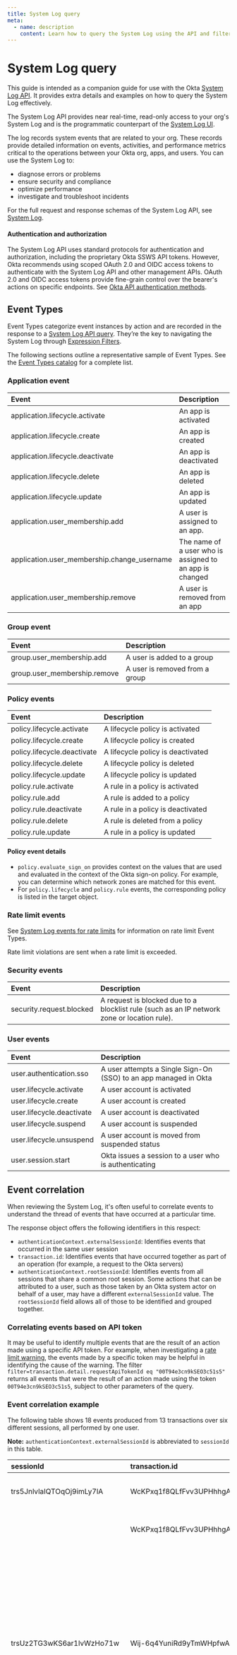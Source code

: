 ```yaml
---
title: System Log query
meta:
  - name: description
    content: Learn how to query the System Log using the API and filters.
---
```


# System Log query

This guide is intended as a companion guide for use with the Okta [System Log API](https://developer.okta.com/docs/api/openapi/okta-management/management/tag/SystemLog/). It provides extra details and examples on how to query the System Log effectively.

The System Log API provides near real-time, read-only access to your org's System Log and is the programmatic counterpart of the [System Log UI](https://help.okta.com/okta_help.htm?type=oie&id=ext_Reports_SysLog).

The log records system events that are related to your org. These records provide detailed information on events, activities, and performance metrics critical to the operations between your Okta org, apps, and users. You can use the System Log to:

* diagnose errors or problems
* ensure security and compliance
* optimize performance
* investigate and troubleshoot incidents

For the full request and response schemas of the System Log API, see [System Log](https://developer.okta.com/docs/api/openapi/okta-management/management/tag/SystemLog/#tag/SystemLog).

#### Authentication and authorization

The System Log API uses standard protocols for authentication and authorization, including the proprietary Okta SSWS API tokens. However, Okta recommends using scoped OAuth 2.0 and OIDC access tokens to authenticate with the System Log API and other management APIs. OAuth 2.0 and OIDC access tokens provide fine-grain control over the bearer's actions on specific endpoints. See [Okta API authentication methods](https://developer.okta.com/docs/api/openapi/okta-oauth/guides/overview/).

## Event Types

Event Types categorize event instances by action and are recorded in the response to a [System Log API query](https://developer.okta.com/docs/api/openapi/okta-management/management/tag/SystemLog/#tag/SystemLog/operation/listLogEvents). They’re the key to navigating the System Log through [Expression Filters](#expression-filter).

The following sections outline a representative sample of Event Types. See the [Event Types catalog](/docs/reference/api/event-types/#catalog) for a complete list.

### Application event

| Event                                          | Description                                                |
| :--------------------------------------------- | :--------------------------------------------------------- |
| application.lifecycle.activate                 | An app is activated                              |
| application.lifecycle.create                   | An app is created                                |
| application.lifecycle.deactivate               | An app is deactivated                            |
| application.lifecycle.delete                   | An app is deleted                                |
| application.lifecycle.update                   | An app is updated                                |
| application.user_membership.add                | A user is assigned to an app.                    |
| application.user_membership.change_username    | The name of a user who is assigned to an app is changed |
| application.user_membership.remove             | A user is removed from an app                    |

### Group event

| Event                          | Description                      |
| :----------------------------- | :------------------------------- |
| group.user_membership.add      | A user is added to a group     |
| group.user_membership.remove   | A user is removed from a group |

### Policy events

| Event                         | Description                         |
| :---------------------------- | :---------------------------------- |
| policy.lifecycle.activate     | A lifecycle policy is activated   |
| policy.lifecycle.create       | A lifecycle policy is created     |
| policy.lifecycle.deactivate   | A lifecycle policy is deactivated |
| policy.lifecycle.delete       | A lifecycle policy is deleted     |
| policy.lifecycle.update       | A lifecycle policy is updated     |
| policy.rule.activate          | A rule in a policy is activated   |
| policy.rule.add               | A rule is added to a policy       |
| policy.rule.deactivate        | A rule in a policy is deactivated |
| policy.rule.delete            | A rule is deleted from a policy   |
| policy.rule.update            | A rule in a policy is updated     |

#### Policy event details

* `policy.evaluate_sign_on` provides context on the values that are used and evaluated in the context of the Okta sign-on policy. For example, you can determine which network zones are matched for this event.
* For `policy.lifecycle` and `policy.rule` events, the corresponding policy is listed in the target object.

### Rate limit events

See [System Log events for rate limits](/docs/reference/rl-system-log-events/) for information on rate limit Event Types.

Rate limit violations are sent when a rate limit is exceeded.

### Security events

| Event                    | Description                                                                                   |
| :-------------------     | :----------------------------------                                                           |
| security.request.blocked | A request is blocked due to a blocklist rule (such as an IP network zone or location rule). |

### User events

| Event                       | Description                                               |
| :-------------------------- | :-------------------------------------------------------- |
| user.authentication.sso     | A user attempts a Single Sign-On (SSO) to an app managed in Okta |
| user.lifecycle.activate     | A user account is activated                             |
| user.lifecycle.create       | A user account is created                               |
| user.lifecycle.deactivate   | A user account is deactivated                           |
| user.lifecycle.suspend      | A user account is suspended                             |
| user.lifecycle.unsuspend    | A user account is moved from suspended status           |
| user.session.start          | Okta issues a session to a user who is authenticating    |

## Event correlation

When reviewing the System Log, it's often useful to correlate events to understand the thread of events that have occurred at a particular time.

The response object offers the following identifiers in this respect:

* `authenticationContext.externalSessionId`: Identifies events that occurred in the same user session
* `transaction.id`: Identifies events that have occurred together as part of an operation (for example, a request to the Okta servers)
* `authenticationContext.rootSessionId`: Identifies events from all sessions that share a common root session. Some actions that can be attributed to a user, such as those taken by an Okta system actor on behalf of a user, may have a different `externalSessionId` value. The `rootSessionId` field allows all of those to be identified and grouped together.

### Correlating events based on API token

It may be useful to identify multiple events that are the result of an action made using a specific API token. For example, when investigating a [rate limit warning](/docs/reference/rate-limits/), the events made by a specific token may be helpful in identifying the cause of the warning. The filter `filter=transaction.detail.requestApiTokenId eq "00T94e3cn9kSEO3c51s5"` returns all events that were the result of an action made using the token `00T94e3cn9kSEO3c51s5`, subject to other parameters of the query.

### Event correlation example

The following table shows 18 events produced from 13 transactions over six different sessions, all performed by one user.

**Note:** `authenticationContext.externalSessionId` is abbreviated to `sessionId` in this table.

| sessionId                   | transaction.id                | uuid                                   | Event Type                                     | displayMessage                        |
| :-------------------------- | :---------------------------- | :------------------------------------- | :-------------------------------------------- | :--------------------------------     |
| trs5JnlvlaIQTOqOj9imLy7lA   | WcKPxq1f8QLfFvv3UPHhhgAACGM   | f24790d0-d324-47f8-aac5-c27a31ab928d   | user.session.access_admin_app                 | User accessing Okta Admin Console app |
|                             | WcKPxq1f8QLfFvv3UPHhhgAACGM   | ed317758-8776-4240-a540-277c44dcb408   | application.lifecycle.update                  | Update app                    |
|                             |                               | 421c1551-71b2-4ebe-a70d-b5f7d3698429   | application.lifecycle.update                  | Update app                    |
|                             |                               | 06a50bbe-44fd-40de-83e6-2e4cc2a17d16   | application.lifecycle.update                  | Update app                    |
| trsUz2TG3wKS6ar1lvWzHo71w   | Wij-6q4YuniRd9yTmWHpfwAAADc   | 3e240ff4-6af7-47f2-b107-a2ef661ffc01   | application.user_membership.change_username   | Change user's app username     |
|                             |                               | 572b05e9-b6be-4dfe-8bc3-01bb3a5a1af5   | application.user_membership.add               | Add user to app membership    |
|                             |                               | 30f29bbf-3218-429b-827a-0a93809591db   | application.user_membership.remove            | Remove users app membership   |
|                             | Wij-964YuniRd9yTmWHu1AAAAEA   | 5f98d062-05a9-4ede-89a0-8a2ce27efdd4   | user.session.access_admin_app                 | User accessing Okta Admin Console app |
|                             | Wij-95eCbHF7In2MKNavlgAAD9I   | 45f71ac2-e8b2-4c19-b4cc-d2560108c889   | application.lifecycle.update                  | Update app                    |
|                             |                               | 46b85d65-01c6-44d2-86d2-25704804b1c5   | application.lifecycle.update                  | Update app                    |
| 102GALFw8CzRT2KXoqnca8Jdg   | Wij-AJeCbHF7In2MKNaOpAAAEC4   | b9ab9263-a4ae-4780-9981-377ec8f2da86   | user.session.start                            | User signs in to Okta                    |
|                             | Wij-7q4YuniRd9yTmWHrBQAAAKQ   | ff325685-0220-484c-82cf-5f8dc596acbe   | user.authentication.sso                       | User SSOs to the app            |
| trsf8nlpDJZTZeFlcc8nszbjw   | Wij-7a4YuniRd9yTmWHqqAAAAKY   | 5526a4c4-7f68-4b2a-bab7-2d10ebaeeb1c   | mim.checkOSXAccessEligibility.true            | *blank*                               |
|                             | Wij-764YuniRd9yTmWHrkAAAAGw   | 232774ba-8feb-4b00-a732-e0ec99a24434   | user.session.start                            | User signs in to Okta                    |
| trswPONv4wIRaKDNWVVcmtceg   | Wij-6K4YuniRd9yTmWHo9wAAAAY   | d31d819a-1427-45b0-a8b4-8a8fb40c72f1   | user.session.start                            | User sign in to Okta                    |
|                             | Wij-564YuniRd9yTmWHoaQAAAII   | 0cc6f4c8-9b91-4a70-b5c4-09d6ad159d32   | mim.checkOSXAccessEligibility.true            | *blank*                               |
|                             | Wij-2q4YuniRd9yTmWHjRAAAADA   | 92606da8-7eeb-4ad7-8ffb-502dd0ec64cc   | user.authentication.sso                       | User SSOs to the app            |
| *null*                      | Wm@-R2s5lEMbNIB03krtvAAACyo   | 566671be-ec0b-400d-ad2e-6fc73ed12fb1   | user.session.start                            | User signs in to Okta                    |
[[.table-word-break]]

As evidenced by the `null` `authenticationContext.externalSessionId` field in the last row, neither `transaction.id` nor `uuid` maintain a many-to-one relationship with `authenticationContext.externalSessionId`. In this particular case, the `null` `authenticationContext.externalSessionId` is a user sign-in failure. There’s no session granted to the user's client because of the sign-in failure.

## List events

Use the [List all System Log Events](https://developer.okta.com/docs/api/openapi/okta-management/management/tag/SystemLog/#tag/SystemLog/operation/listLogEvents) endpoint to retrieve a list of events from your org. By default, this request returns a limit of 100 response objects.

##### Request types

All requests to the `/api/v1/logs` endpoint fall into one of these two categories:

* [Polling Requests](#polling-requests)
* [Bounded Requests](#bounded-requests)

###### Polling requests

Polling requests are for situations when you want to consume an ongoing stream of events from Okta.

Example use cases include:

* [Ingesting System Log data into an external SIEM system](#transfer-data-to-a-separate-system).
* Using System Log data for real-time monitoring.

For a request to be a polling request, it must meet the following request parameter criteria:

* `until` is unspecified.
* `sortOrder` is `ASCENDING`.

Polling requests to the `/api/v1/logs` API have the following semantics:

* They return every event that occurs in your org.
* The returned events are ordered by the internal persistence time, which reflects when an event is actually committed to the log, and not necessarily the timestamp when the event occurred. The persistence time may differ from the externally available published timestamp.
* They may return events out of order according to the `published` field.
* They have an infinite number of pages. That is, a [`next` `link` relation header](#next-link-response-header) is always present, even if there are no new events (the event list may be empty).

###### Bounded requests

Bounded requests are for situations when you know the definite time period of logs that you want to retrieve.

Example use cases include:

* [Debugging or troubleshooting system behavior](#debugging)
* Auditing events that happened at a particular time

For a request to be a bounded request, it must meet the following request parameter criteria:

* `since` is specified
* `until` is specified

Bounded requests to the `/api/v1/logs` API have the following semantics:

* The returned events are ordered and filtered by their associated `published` field (unlike [Polling Requests](#polling-requests)).
* The returned events are guaranteed to be in order according to the `published` field.
* They have a finite number of pages. That is, the last page doesn't contain a [`next` `link` relation header](#next-link-response-header).
* Not all events for the specified time range may be present. Some events may be delayed. Such delays are rare but possible.

##### Filter results

###### Expression filter

An expression filter is useful for performing structured queries where you can explicitly target constraints on the response object's attribute values.

The following example expressions are supported for events with the `filter` query parameter:

| Filter                                       | Description                                                                    |
| -------------------------------------------- | ------------------------------------------------------------------------------ |
| `eventType eq ":eventType"`                  | Events that have a specific action [eventType](https://developer.okta.com/docs/api/openapi/okta-management/management/tag/SystemLog/#tag/SystemLog/operation/listLogEvents!c=200&path=eventType&t=response)                    |
| `target.id eq ":id"`                         | Events that are published with a specific [target](https://developer.okta.com/docs/api/openapi/okta-management/management/tag/SystemLog/#tag/SystemLog/operation/listLogEvents!c=200&path=target&t=response) ID                                     |
| `actor.id eq ":id"`                          | Events that are published with a specific [actor](https://developer.okta.com/docs/api/openapi/okta-management/management/tag/SystemLog/#tag/SystemLog/operation/listLogEvents!c=200&path=actor&t=response) ID                                      |

> **Note:** SCIM filter expressions can't use the `published` attribute since it may conflict with the logic of the `since`, `after`, and `until` query parameters.
> In addition, a SCIM filter expression that uses the `co` (contains) operator with the `debugContext.debugData.url` or the `debugContext.debugData.requestUri` attribute isn’t supported.
> A request with an invalid SCIM filter expression returns an HTTP 400 API response.

See [Filtering](https://developer.okta.com/docs/api/#filter) for more information on expressions.

The following are examples of filter expressions:

* Events that are published for a target user

```javascript
filter=target.id eq "00uxc78lMKUMVIHLTAXY"
```

* Events that are published for all actors except for a specific user

```javascript
filter=actor.id ne "00uxc78lMKUMVIHLTAXY"
```

* Failed sign-in events

```javascript
filter=eventType eq "user.session.start" and outcome.result eq "FAILURE"
```

* Events that are published for a target user and app

```javascript
filter=target.id eq "00uxc78lMKUMVIHLTAXY" and target.id eq "0oabe82gnXOFVCDUMVAK"
```

* App SSO events for a target user and app

```javascript
filter=eventType eq "user.authentication.sso" and target.id eq "00uxc78lMKUMVIHLTAXY" and target.id eq "0oabe82gnXOFVCDUMVAK"
```

* Events that are published for a given IP address

```javascript
filter=client.ipAddress eq "184.73.186.14"
```

* Events that start with `event_hook`

```javascript
filter=eventType sw "event_hook"
```

* Events that contain session

```javascript
filter=eventType co "session"
```

* Events that end with a token

```javascript
filter=eventType ew "token"
```

###### Keyword filter

You can use the query parameter `q` to perform keyword matching against a response object's attribute values. All supplied keywords must be matched exactly.

>**Note:** Keyword matching is case-insensitive.

The following are examples of common keyword filtering:

* Events that mention a specific city: `q=San Francisco`
* Events that mention a specific URL: `q=interestingURI.com`
* Events that mention a specific person: `q=firstName lastName`

> **Note:** When hyphens are present in an event instance's attribute value, they’re split and added to the list of matching candidates, in addition to the fully hyphenated value. Therefore, events that contain the text `XOxBw-2JIRnCFd0gG0GjHAAABjY` are matched with a `q` value of `XOxBw`, `2JIRnCFd0gG0GjHAAABjY`, or `XOxBw-2JIRnCFd0gG0GjHAAABjY`.

###### Date and time filter

You can filter the System Log response objects by the response object's [published](https://developer.okta.com/docs/api/openapi/okta-management/management/tag/SystemLog/#tag/SystemLog/operation/listLogEvents!c=200&path=published&t=response) attribute value with the following combination of parameters:

* `since`
* `until`
* `since` and `until`
* `after`

>**Note:** `since` and `after` are mutually exclusive and can't be specified simultaneously.

The `after` parameter is system generated for use in ["next" links](#next-link-response-header). Don't attempt to craft requests that use this value. Rely on the system-generated links instead.

##### System Log API response

The System Log API response contains a JSON array of [response](https://developer.okta.com/docs/api/openapi/okta-management/management/tag/SystemLog/#tag/SystemLog/operation/listLogEvents!c=200&path=actor&t=response) objects.

###### Self link response header

The response always includes a `self` `link` header, which is a link to the current query that was executed.

The header has the following format:

```bash
link: <url>; rel="self"
```

For example:

```bash
link: <https://{yourOktaDomain}/api/v1/logs?q=&sortOrder=DESCENDING&limit=20&until=2017-09-17T23%3A59%3A59%2B00%3A00&since=2017-06-10T00%3A00%3A00%2B00%3A00>; rel="self"
```

###### Next link response header

The response may include a `next` `link` header, which is a link to the next page of results, if there’s one.

>**Note:** While the `self` `link` always exists, the `next` `link` may not exist.

The header has the following format:

```bash
link: <url>; rel="next"
```

For example:

```bash
link: <https://{yourOktaDomain}/api/v1/logs?q=&sortOrder=DESCENDING&limit=20&until=2017-09-17T15%3A41%3A12.994Z&after=349996bd-5091-45dc-a39f-d357867a30d7&since=2017-06-10T00%3A00%3A00%2B00%3A00>; rel="next"
```

#### Timeouts

Individual queries have a timeout of 30 seconds.

## Transfer data to a separate system

You can export your log events to a separate system for analysis or compliance. To obtain the entire dataset, query from the appropriate time in the past.

```bash
curl -v -X GET \
-H "Accept: application/json" \
-H "Content-Type: application/json" \
-H "Authorization: SSWS ${api_token}" \
"https://${yourOktaDomain}/api/v1/logs?since=2023-10-01T00:00:00.000Z"
```

Then retrieve the next page of events through the [link response header](https://developer.okta.com/docs/api/#link-header) value with the `next` link relation. Continue this process until no events are returned.

>**Note:** Don't transfer data by manually paginating using `since` and `until`, as this may lead to skipped or duplicated events. Instead, always follow the `next` links.

For further information on exporting system log events to external platforms, see [Log streaming](https://help.okta.com/okta_help.htm?type=oie&id=csh-log-streams) and the [Log Streaming API](https://developer.okta.com/docs/api/openapi/okta-management/management/tag/LogStream/#tag/LogStream).

### Errors

The System Log API provides errors of the following types:

```json
{
  "errorCode": "E0000001",
  "errorSummary": "Api validation failed: 'until': The date format in your query is not recognized. Please enter dates using ISO8601 string format. 'until': must be a valid date-time or empty.",
  "errorId": "dd4998a1-2267-499b-9e4d-ec821fcc5ca9",
  "errorCauses": [
    {
      "errorSummary": "until: The date format in your query is not recognized. Please enter dates using ISO8601 string format."
    },
    {
      "errorSummary": "until: must be a valid date-time or empty."
    }
  ]
}
```

An invalid SCIM filter returns the HTTP 400 error with a description of the issue with the SCIM filter, for example:

```json
{
  "errorCode": "E0000053",
  "errorSummary": "Invalid filter 'display_message eqq \"Create okta user\"': Unrecognized attribute operator 'eqq' at position 16. Expected: eq,co,sw,pr,gt,ge,lt,le",
  "errorId": "eb83dfe1-6d76-458c-8c0c-f8df8fb7a24b"
}
```

An invalid field returns the HTTP 400 error with a message that indicates which field is invalid, for example:

```json
{
  "errorCode": "E0000053",
  "errorSummary": "field is not valid: some_invalid_field",
  "errorId": "ec93dhe2-6d76-458c-8c0c-f8df8fb7a24b"
}
```

The following is another example, where the parameters are invalid:

```json
{
  "errorCode": "E0000053",
  "errorSummary": "Invalid parameter: The since parameter is over 180 days prior to the current day.",
  "errorId": "55166534-b7d8-45a5-a4f6-3b38a5507046"
}
```

An invalid SCIM field and operator combination within a `filter` request parameter (for example, `debugContext.debugData.url co "/oauth/"`) returns an HTTP 400 error with a message that indicates the unsupported combination, for example:

```json
{
  "errorCode": "E0000031",
  "errorSummary": "The supplied combination of operator and field is not currently supported. Operator: co, Field: debugContext.debugData.url",
  "errorId": "ec93dhe2-6d76-458c-8c0c-f8df8fb7a24b"
}
```

An internal service error returns the HTTP 500 error with the message:

```json
{
  "errorCode": "E0000053",
  "errorSummary": "Sorry, there's been an error. We aren't sure what caused it, but we've logged this and will work to address it. Please try your request again.",
  "errorId": "55166534-b7d8-45a5-a4f6-3b38a5507046"
}
```

A timeout returns the HTTP 500 error with the message:

```json
{
  "errorCode": "E0000009",
  "errorSummary": "Your last request took too long to complete. This is likely due to a load issue on our side. We've logged this and will work to address it. Please either simplify your query or wait a few minutes and try again."
}
```

A free-form query that's too long returns the following error message:

```json
{
  "errorCode": "E0000001",
  "errorSummary": "Api validation failed: 'q': Freeform search cannot contain items longer than 40 characters. Please shorten the items in your search or use an advanced filter to query by specific fields."
}
```

Exceeding the rate limit returns the following error message:

```json
{
  "errorCode": "E0000047",
  "errorSummary": "API call exceeded rate limit due to too many requests."
}
```

## Data retention

System Log data older than 90 days isn't returned, in accordance with Okta's [Data Retention Policy](https://support.okta.com/help/Documentation/Knowledge_Article/Okta-Data-Retention-Policy). Queries that exceed the retention period succeed, but only those results that have a `published` timestamp within the window are returned.

## Examples

### Debugging

Use the System Log API to troubleshoot user problems. For example, you can use the following `curl` command to see events from user "Jane Doe":

```bash
curl -v -X GET \
-H "Accept: application/json" \
-H "Content-Type: application/json" \
-H "Authorization: SSWS ${api_token}" \
"https://${yourOktaDomain}/api/v1/logs?q=Jane+Doe"
```

You can also use this API to search for a particular type of event:

```bash
curl -v -X GET \
-H "Accept: application/json" \
-H "Content-Type: application/json" \
-H "Authorization: SSWS ${api_token}" \
"https://${yourOktaDomain}/api/v1/logs?filter=event_type+eq+%22user.session.start%22"
```

Use the following call to search for System Log records that contain a specified keyword:

```bash
curl -v -X GET \
-H "Accept: application/json" \
-H "Content-Type: application/json" \
-H "Authorization: SSWS ${api_token}" \
"https://${yourOktaDomain}/api/v1/logs?q=logout"

```

And use the following call to search for records from a specific date:

```bash
curl -v -X GET \
-H "Accept: application/json" \
-H "Content-Type: application/json" \
-H "Authorization: SSWS ${api_token}" \
"https://${yourOktaDomain}/api/v1/logs?since=2014-09-01T00:00:00.000Z"
```
